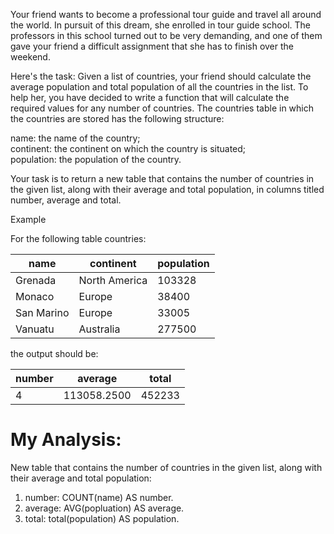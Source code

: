 Your friend wants to become a professional tour guide and travel all around the world. In pursuit of this dream, she enrolled in tour guide school. The professors in this school turned out to be very demanding, and one of them gave your friend a difficult assignment that she has to finish over the weekend.

Here's the task: Given a list of countries, your friend should calculate the average population and total population of all the countries in the list. To help her, you have decided to write a function that will calculate the required values for any number of countries. The countries table in which the countries are stored has the following structure:

name: the name of the country;  
continent: the continent on which the country is situated;  
population: the population of the country. 

Your task is to return a new table that contains the number of countries in the given list, along with their average and total population, in columns titled number, average and total.

Example

For the following table countries:

| name       | continent     | population |
|------------|---------------|------------|
| Grenada    | North America | 103328     |
| Monaco     | Europe        | 38400      |
| San Marino | Europe        | 33005      |
| Vanuatu    | Australia     | 277500     |

the output should be:

| number | average      | total  |
|--------|--------------|--------|
| 4      | 113058\.2500 | 452233 |

# My Analysis:
 New table that contains the number of countries in the given list, along with their average and total population:
 1) number: COUNT(name) AS number. 
 2) average: AVG(popluation) AS average. 
 3) total: total(population) AS population.

